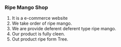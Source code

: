 ### Ripe Mango Shop

1. It is a e-commerce website
2. We  take order of ripe mango.
3. We are provide deferent deferent type ripe mango.
4. Our product is fully cleen.
5. Out product ripe form Tree.